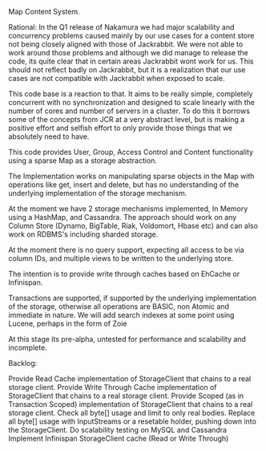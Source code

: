 Map Content System.

Rational:
  In the Q1 release of Nakamura we had major scalability and concurrency problems caused mainly by our use cases for a content
store not being closely aligned with those of Jackrabbit. We were not able to work around those problems and although we did manage
to release the code, its quite clear that in certain areas Jackrabbit wont work for us. This should not reflect badly on Jackrabbit, 
but it is a realization that our use cases are not compatible with Jackrabbit when exposed to scale.

This code base is a reaction to that. It aims to be really simple, completely concurrent with no synchronization and designed to scale
linearly with the number of cores and number of servers in a cluster. To do this it borrows some of the concepts from JCR at a very
abstract level, but is making a positive effort and selfish effort to only provide those things that we absolutely need to have. 

This code provides User, Group, Access Control and Content functionality using a sparse Map as a storage abstraction. 

The Implementation works on manipulating sparse objects in the Map with operations like get, insert and delete, but 
has no understanding of the underlying implementation of the storage mechanism. 

At the moment we have 2 storage mechanisms implemented, In Memory using a HashMap, and Cassandra. The approach should 
work on any Column Store (Dynamo, BigTable, Riak, Voldomort, Hbase etc) and can also work on RDBMS's including sharded storage.

At the moment there is no query support, expecting all access to be via column IDs, and multiple views to be written to the 
underlying store.

The intention is to provide write through caches based on EhCache or Infinispan.

Transactions are supported, if supported by the underlying implementation of the storage, otherwise all operations are BASIC, non Atomic and immediate in nature.
We will add search indexes at some point using Lucene, perhaps in the form of Zoie


At this stage its pre-alpha, untested for performance and scalability and incomplete.



Backlog:

Provide Read Cache implementation of StorageClient that chains to a real storage client.
Provide Write Through Cache implementation of StorageClient that chains to a real storage client.
Provide Scoped (as in Transaction Scoped) implementation of StorageClient that chains to a real storage client.
Check all byte[] usage and limit to only real bodies.
Replace all byte[] usage with InputStreams or a resetable holder, pushing down into the StorageClient.
Do scalability testing on MySQL and Cassandra
Implement Infinispan StorageClient cache (Read or Write Through)




